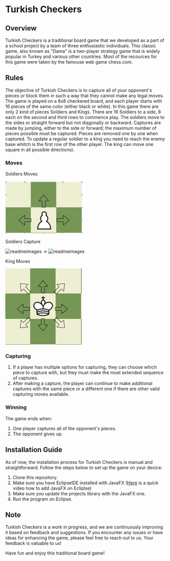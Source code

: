 # Turkish Checkers

## Overview

Turkish Checkers is a traditional board game that we developed as a part of a school project by a team of three enthusiastic individuals. This classic game, also known as "Dama" is a two-player strategy game that is widely popular in Turkey and various other countries. Most of the recources for this game were taken by the famouse web game chess.com.

## Rules

The objective of Turkish Checkers is to capture all of your opponent's pieces or block them in such a way that they cannot make any legal moves. The game is played on a 8x8 checkered board, and each player starts with 16 pieces of the same color (either black or white). In this game there are only 2 kind of pieces Soldiers and Kings. There are 16 Soldiers to a side, 8 each on the second and third rows to commence play. The soldiers move to the sides or straight forward but not diagonally or backward. Captures are made by jumping, either to the side or forward; the maximum number of pieces possible must be captured. Pieces are removed one by one when captured. To update a regular soldier to a king you need to reach the enemy base whitch is the first row of the other player. The king can move one square in all possible directions). 

### Moves

   Soldiers Moves

   ![readmeimages](readmeimages/SoldierMove.PNG)

   Soldiers Capture
   
   ![readmeimages](readmeimages/beforecapture.PNG) -> ![readmeimages](readmeimages/aftercapture.PNG)

   King Moves

   ![readmeimages](readmeimages/kingmoves.PNG)


### Capturing

1. If a player has multiple options for capturing, they can choose which piece to capture with, but they must make the most extended sequence of captures.
2. After making a capture, the player can continue to make additional captures with the same piece or a different one if there are other valid capturing moves available.

### Winning

The game ends when:

1. One player captures all of the opponent's pieces.
2. The opponent gives up.

## Installation Guide

As of now, the installation process for Turkish Checkers is manual and straightforward. Follow the steps below to set up the game on your device:

1. Clone this repository.
2. Make sure you have EclipseIDE installed with JavaFX ([Here](https://www.youtube.com/watch?v=mUbORGu-z6Q) is a quick video how to add JavaFX on Ecliplse)
3. Make sure you update the projects library with the JavaFX one.
4. Run the program on Eclipse.

## Note

Turkish Checkers is a work in progress, and we are continuously improving it based on feedback and suggestions. If you encounter any issues or have ideas for enhancing the game, please feel free to reach out to us. Your feedback is valuable to us!

Have fun and enjoy this traditional board game!

